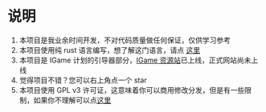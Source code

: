 # 说明

1. 本项目是我业余时间开发，不对代码质量做任何保证，仅供学习参考
2. 本项目使用纯 rust 语言编写，想了解这门语言，请点 [这里](https://kaisery.github.io/trpl-zh-cn/)
3. 本项目是 IGame 计划的引导器部分，[IGame 资源站](https://share.igame.ml)已上线，正式网站尚未上线
4. 觉得项目不错？您可以右上角点一个 star
5. 本项目使用 GPL v3 许可证，这意味着你可以商用修改分发，但是有一些限制，如果你不理解可以点[这里](https://zhuanlan.zhihu.com/p/31881162)
